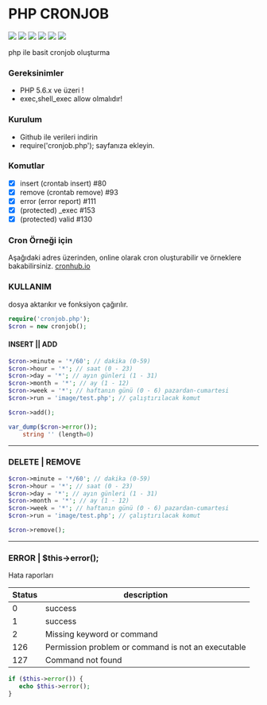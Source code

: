 # PHP CRONJOB
![](https://img.shields.io/badge/Ver.-1.0.1-dark) ![](https://img.shields.io/badge/Author-trfoxs-blue) ![](https://img.shields.io/badge/profile-semihbtr-green?logo=linkedin&style=flat-square) ![](https://shields.io/badge/license-MIT-informational) ![](https://img.shields.io/badge/english-red) ![](https://img.shields.io/badge/turkish-red)

php ile basit cronjob oluşturma

### Gereksinimler
- PHP 5.6.x ve üzeri !
- exec,shell_exec allow olmalıdır!

### Kurulum
- Github ile verileri indirin
- require('cronjob.php'); sayfanıza ekleyin.

### Komutlar
- [x] insert (crontab insert) #80
- [x] remove (crontab remove) #93
- [x] error (error report) #111
- [x] (protected) _exec #153
- [x] (protected) valid #130

### Cron Örneği için 
Aşağıdaki adres üzerinden, online olarak cron oluşturabilir ve örneklere bakabilirsiniz.
[cronhub.io](https://crontab.cronhub.io/)
    
### KULLANIM
dosya aktarıkır ve fonksiyon çağırılır.
```php
require('cronjob.php');
$cron = new cronjob();
```
#### INSERT || ADD

```php
$cron->minute = '*/60'; // dakika (0-59)
$cron->hour = '*'; // saat (0 - 23)
$cron->day = '*'; // ayın günleri (1 - 31)
$cron->month = '*'; // ay (1 - 12)
$cron->week = '*'; // haftanın günü (0 - 6) pazardan-cumartesi
$cron->run = 'image/test.php'; // çalıştırılacak komut

$cron->add();

var_dump($cron->error());
	string '' (length=0)
```
----
### DELETE | REMOVE
```php
$cron->minute = '*/60'; // dakika (0-59)
$cron->hour = '*'; // saat (0 - 23)
$cron->day = '*'; // ayın günleri (1 - 31)
$cron->month = '*'; // ay (1 - 12)
$cron->week = '*'; // haftanın günü (0 - 6) pazardan-cumartesi
$cron->run = 'image/test.php'; // çalıştırılacak komut

$cron->remove();
```
----
### ERROR | $this->error();

Hata raporları

| Status        | description   |
--- | ---
| 0      	| success 	|
| 1      	| success      	|
| 2      	| Missing keyword or command |
| 126      	| Permission problem or command is not an executable |
| 127      	| Command not found |

```php
if ($this->error()) {
   echo $this->error();
}
```
